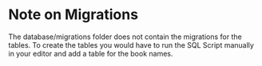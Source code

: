 # Note on Migrations

The database/migrations folder does not contain the migrations for the tables. To create the tables you would have to run the SQL Script manually in your editor and add a table for the book names.
